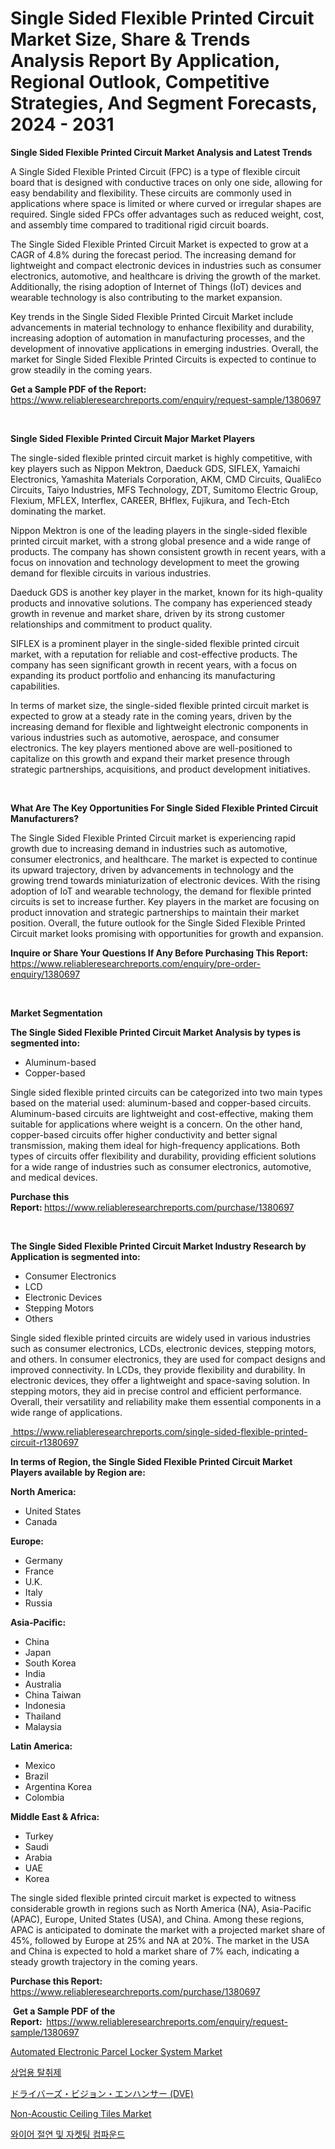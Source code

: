 <p><h1>Single Sided Flexible Printed Circuit Market Size, Share & Trends Analysis Report By Application, Regional Outlook, Competitive Strategies, And Segment Forecasts, 2024 - 2031</h1></p><p><strong>Single Sided Flexible Printed Circuit Market Analysis and Latest Trends</strong></p>
<p><p>A Single Sided Flexible Printed Circuit (FPC) is a type of flexible circuit board that is designed with conductive traces on only one side, allowing for easy bendability and flexibility. These circuits are commonly used in applications where space is limited or where curved or irregular shapes are required. Single sided FPCs offer advantages such as reduced weight, cost, and assembly time compared to traditional rigid circuit boards.</p><p>The Single Sided Flexible Printed Circuit Market is expected to grow at a CAGR of 4.8% during the forecast period. The increasing demand for lightweight and compact electronic devices in industries such as consumer electronics, automotive, and healthcare is driving the growth of the market. Additionally, the rising adoption of Internet of Things (IoT) devices and wearable technology is also contributing to the market expansion.</p><p>Key trends in the Single Sided Flexible Printed Circuit Market include advancements in material technology to enhance flexibility and durability, increasing adoption of automation in manufacturing processes, and the development of innovative applications in emerging industries. Overall, the market for Single Sided Flexible Printed Circuits is expected to continue to grow steadily in the coming years.</p></p>
<p><strong>Get a Sample PDF of the Report:&nbsp;</strong> <a href="https://www.reliableresearchreports.com/enquiry/request-sample/1380697">https://www.reliableresearchreports.com/enquiry/request-sample/1380697</a></p>
<p>&nbsp;</p>
<p><strong>Single Sided Flexible Printed Circuit Major Market Players</strong></p>
<p><p>The single-sided flexible printed circuit market is highly competitive, with key players such as Nippon Mektron, Daeduck GDS, SIFLEX, Yamaichi Electronics, Yamashita Materials Corporation, AKM, CMD Circuits, QualiEco Circuits, Taiyo Industries, MFS Technology, ZDT, Sumitomo Electric Group, Flexium, MFLEX, Interflex, CAREER, BHflex, Fujikura, and Tech-Etch dominating the market.</p><p>Nippon Mektron is one of the leading players in the single-sided flexible printed circuit market, with a strong global presence and a wide range of products. The company has shown consistent growth in recent years, with a focus on innovation and technology development to meet the growing demand for flexible circuits in various industries.</p><p>Daeduck GDS is another key player in the market, known for its high-quality products and innovative solutions. The company has experienced steady growth in revenue and market share, driven by its strong customer relationships and commitment to product quality.</p><p>SIFLEX is a prominent player in the single-sided flexible printed circuit market, with a reputation for reliable and cost-effective products. The company has seen significant growth in recent years, with a focus on expanding its product portfolio and enhancing its manufacturing capabilities.</p><p>In terms of market size, the single-sided flexible printed circuit market is expected to grow at a steady rate in the coming years, driven by the increasing demand for flexible and lightweight electronic components in various industries such as automotive, aerospace, and consumer electronics. The key players mentioned above are well-positioned to capitalize on this growth and expand their market presence through strategic partnerships, acquisitions, and product development initiatives.</p></p>
<p>&nbsp;</p>
<p><strong>What Are The Key Opportunities For Single Sided Flexible Printed Circuit Manufacturers?</strong></p>
<p><p>The Single Sided Flexible Printed Circuit market is experiencing rapid growth due to increasing demand in industries such as automotive, consumer electronics, and healthcare. The market is expected to continue its upward trajectory, driven by advancements in technology and the growing trend towards miniaturization of electronic devices. With the rising adoption of IoT and wearable technology, the demand for flexible printed circuits is set to increase further. Key players in the market are focusing on product innovation and strategic partnerships to maintain their market position. Overall, the future outlook for the Single Sided Flexible Printed Circuit market looks promising with opportunities for growth and expansion.</p></p>
<p><strong>Inquire or Share Your Questions If Any Before Purchasing This Report:</strong> <a href="https://www.reliableresearchreports.com/enquiry/pre-order-enquiry/1380697">https://www.reliableresearchreports.com/enquiry/pre-order-enquiry/1380697</a></p>
<p>&nbsp;</p>
<p><strong>Market Segmentation</strong></p>
<p><strong>The Single Sided Flexible Printed Circuit Market Analysis by types is segmented into:</strong></p>
<p><ul><li>Aluminum-based</li><li>Copper-based</li></ul></p>
<p><p>Single sided flexible printed circuits can be categorized into two main types based on the material used: aluminum-based and copper-based circuits. Aluminum-based circuits are lightweight and cost-effective, making them suitable for applications where weight is a concern. On the other hand, copper-based circuits offer higher conductivity and better signal transmission, making them ideal for high-frequency applications. Both types of circuits offer flexibility and durability, providing efficient solutions for a wide range of industries such as consumer electronics, automotive, and medical devices.</p></p>
<p><strong>Purchase this Report:&nbsp;</strong><a href="https://www.reliableresearchreports.com/purchase/1380697">https://www.reliableresearchreports.com/purchase/1380697</a></p>
<p>&nbsp;</p>
<p><strong>The Single Sided Flexible Printed Circuit Market Industry Research by Application is segmented into:</strong></p>
<p><ul><li>Consumer Electronics</li><li>LCD</li><li>Electronic Devices</li><li>Stepping Motors</li><li>Others</li></ul></p>
<p><p>Single sided flexible printed circuits are widely used in various industries such as consumer electronics, LCDs, electronic devices, stepping motors, and others. In consumer electronics, they are used for compact designs and improved connectivity. In LCDs, they provide flexibility and durability. In electronic devices, they offer a lightweight and space-saving solution. In stepping motors, they aid in precise control and efficient performance. Overall, their versatility and reliability make them essential components in a wide range of applications.</p></p>
<p><a href="https://www.reliableresearchreports.com/single-sided-flexible-printed-circuit-r1380697">&nbsp;https://www.reliableresearchreports.com/single-sided-flexible-printed-circuit-r1380697</a></p>
<p><strong>In terms of Region, the Single Sided Flexible Printed Circuit Market Players available by Region are:</strong></p>
<p>
    <p> <strong> North America: </strong>
        <ul>
            <li>United States</li>
            <li>Canada</li>
        </ul>
        </p> 
    <p> <strong> Europe: </strong>
        <ul>
            <li>Germany</li>
            <li>France</li>
            <li>U.K.</li>
            <li>Italy</li>
            <li>Russia</li>
        </ul>
        </p> 
    <p> <strong> Asia-Pacific: </strong>
        <ul>
            <li>China</li>
            <li>Japan</li>
            <li>South Korea</li>
            <li>India</li>
            <li>Australia</li>
            <li>China Taiwan</li>
            <li>Indonesia</li>
            <li>Thailand</li>
            <li>Malaysia</li>
        </ul>
        </p> 
    <p> <strong> Latin America: </strong>
        <ul>
            <li>Mexico</li>
            <li>Brazil</li>
            <li>Argentina Korea</li>
            <li>Colombia</li>
        </ul>
        </p> 
    <p> <strong> Middle East & Africa: </strong>
        <ul>
            <li>Turkey</li>
            <li>Saudi</li>
            <li>Arabia</li>
            <li>UAE</li>
            <li>Korea</li>
        </ul>
    </p>
    </p>
<p><p>The single sided flexible printed circuit market is expected to witness considerable growth in regions such as North America (NA), Asia-Pacific (APAC), Europe, United States (USA), and China. Among these regions, APAC is anticipated to dominate the market with a projected market share of 45%, followed by Europe at 25% and NA at 20%. The market in the USA and China is expected to hold a market share of 7% each, indicating a steady growth trajectory in the coming years.</p></p>
<p><strong>Purchase this Report: </strong><a href="https://www.reliableresearchreports.com/purchase/1380697">https://www.reliableresearchreports.com/purchase/1380697</a></p>
<p>&nbsp;<strong>Get a Sample PDF of the Report:&nbsp;&nbsp;</strong><a href="https://www.reliableresearchreports.com/enquiry/request-sample/1380697">https://www.reliableresearchreports.com/enquiry/request-sample/1380697</a></p>
<p><strong></strong></p>
<p><p><a href="https://github.com/huqhwmcs55/Market-Research-Report-List-1/blob/main/automated-electronic-parcel-locker-system-market.md">Automated Electronic Parcel Locker System Market</a></p><p><a href="https://github.com/mofijurk071/Market-Research-Report-List-1/blob/main/5744815157077.md">상업용 탈취제</a></p><p><a href="https://github.com/avwofrml53535/Market-Research-Report-List-2/blob/main/2913085147866.md">ドライバーズ・ビジョン・エンハンサー (DVE)</a></p><p><a href="https://github.com/dancokkoe288/Market-Research-Report-List-1/blob/main/non-acoustic-ceiling-tiles-market.md">Non-Acoustic Ceiling Tiles Market</a></p><p><a href="https://github.com/bunxhcci35271755/Market-Research-Report-List-2/blob/main/6011558157078.md">와이어 절연 및 자켓팅 컴파운드</a></p></p>
